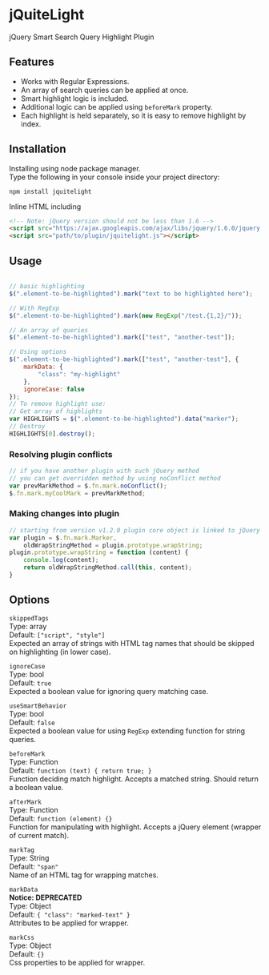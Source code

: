 # jQuiteLight
jQuery Smart Search Query Highlight Plugin

## Features
- Works with Regular Expressions.
- An array of search queries can be applied at once.
- Smart highlight logic is included.
- Additional logic can be applied using `beforeMark` property.
- Each highlight is held separately, so it is easy to remove highlight by index.

## Installation
Installing using node package manager.  
Type the following in your console inside your project directory:  
```
npm install jquitelight
```

Inline HTML including
```html
<!-- Note: jQuery version should not be less than 1.6 -->
<script src="https://ajax.googleapis.com/ajax/libs/jquery/1.6.0/jquery.min.js"></script>
<script src="path/to/plugin/jquitelight.js"></script>
```

## Usage
```js

// basic highlighting
$(".element-to-be-highlighted").mark("text to be highlighted here");

// With RegExp
$(".element-to-be-highlighted").mark(new RegExp("/test.{1,2}/"));

// An array of queries
$(".element-to-be-highlighted").mark(["test", "another-test"]);

// Using options
$(".element-to-be-highlighted").mark(["test", "another-test"], {
	markData: {
		"class": "my-highlight"
	},
	ignoreCase: false
});
// To remove highlight use:
// Get array of highlights
var HIGHLIGHTS = $(".element-to-be-highlighted").data("marker");
// Destroy
HIGHLIGHTS[0].destroy();
```

### Resolving plugin conflicts
```js
// if you have another plugin with such jQuery method
// you can get overridden method by using noConflict method
var prevMarkMethod = $.fn.mark.noConflict();
$.fn.mark.myCoolMark = prevMarkMethod;
```

### Making changes into plugin
```js
// starting from version v1.2.0 plugin core object is linked to jQuery method
var plugin = $.fn.mark.Marker,
	oldWrapStringMethod = plugin.prototype.wrapString;
plugin.prototype.wrapString = function (content) {
	console.log(content);
	return oldWrapStringMethod.call(this, content);
}
```

## Options
`skippedTags`  
Type: array  
Default: `["script", "style"]`  
Expected an array of strings with HTML tag names that should be skipped on highlighting (in lower case).

`ignoreCase`  
Type: bool  
Default: `true`  
Expected a boolean value for ignoring query matching case.

`useSmartBehavior`  
Type: bool  
Default: `false`  
Expected a boolean value for using `RegExp` extending function for string queries.

`beforeMark`  
Type: Function  
Default: `function (text) { return true; }`  
Function deciding match highlight. Accepts a matched string. Should return a boolean value.
 
`afterMark`  
Type: Function  
Default: `function (element) {}`  
Function for manipulating with highlight. Accepts a jQuery element (wrapper of current match).

`markTag`  
Type: String  
Default: `"span"`  
Name of an HTML tag for wrapping matches.

`markData`  
**Notice: DEPRECATED**  
Type: Object  
Default: `{ "class": "marked-text" }`  
Attributes to be applied for wrapper.

`markCss`  
Type: Object  
Default: `{}`  
Css properties to be applied for wrapper.